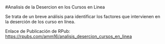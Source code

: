#Analisis de la Desercion en los Cursos en Linea


Se trata de un breve análisis para identificar los factores que intervienen en la deserción de los curso en línea.

Enlace de Publicación de RPub:
https://rpubs.com/amm16/analisis_desercion_cursos_en_linea
